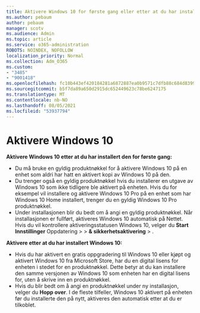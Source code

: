 ```yaml
---
title: Aktivere Windows 10 for første gang eller etter at du har installert på nytt
ms.author: pebaum
author: pebaum
manager: scotv
ms.audience: Admin
ms.topic: article
ms.service: o365-administration
ROBOTS: NOINDEX, NOFOLLOW
localization_priority: Normal
ms.collection: Adm_O365
ms.custom:
- "3485"
- "9001418"
ms.openlocfilehash: fc10b443ef420184281a6872887ea0b9571c7dfb88c684d8399ca0c85e9f4ab3
ms.sourcegitcommit: b5f7da89a650d2915dc652449623c78be6247175
ms.translationtype: MT
ms.contentlocale: nb-NO
ms.lasthandoff: 08/05/2021
ms.locfileid: "53937794"
---
```

# <a name="activate-windows-10"></a>Aktivere Windows 10

**Aktivere Windows 10 etter at du har installert den for første gang:**

- Du må bruke en gyldig produktnøkkel for å aktivere Windows 10 på en enhet som aldri har hatt en aktivert kopi av Windows 10 på den.
- Du trenger også en gyldig produktnøkkel hvis du installerer en utgave av Windows 10 som ikke tidligere ble aktivert på enheten. Hvis du for eksempel vil installere og aktivere Windows 10 Pro på en enhet som har Windows 10 Home installert, trenger du en gyldig Windows 10 Pro produktnøkkel.
- Under installasjonen blir du bedt om å angi en gyldig produktnøkkel. Når installasjonen er fullført, aktiveres Windows 10 automatisk på Nettet. Hvis du vil kontrollere aktiveringsstatusen Windows 10, velger du **Start Innstillinger** Oppdatering >    >  **& sikkerhetsaktivering**  >  .

**Aktivere etter at du har installert Windows 10:**

- Hvis du har aktivert en gratis oppgradering til Windows 10 eller kjøpt og aktivert Windows 10 fra Microsoft Store, har du en digital lisens for enheten i stedet for en produktnøkkel. Dette betyr at du kan installere den samme versjonen av Windows 10 som enheten har en digital lisens for, uten å skrive inn en produktnøkkel.
- Hvis du blir bedt om å angi en produktnøkkel under ny installasjon, velger du **Hopp over**. I de fleste tilfeller, Windows 10 aktivert på enheten før du installerte den på nytt, aktiveres den automatisk etter at du er tilkoblet.
